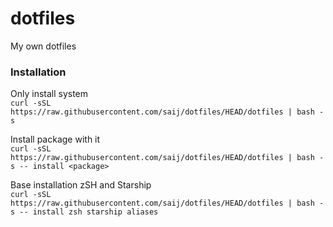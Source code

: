 # dotfiles
My own dotfiles

### Installation

Only install system\
`curl -sSL https://raw.githubusercontent.com/saij/dotfiles/HEAD/dotfiles | bash -s`

Install package with it\
`curl -sSL https://raw.githubusercontent.com/saij/dotfiles/HEAD/dotfiles | bash -s -- install <package>`

Base installation zSH and Starship\
`curl -sSL https://raw.githubusercontent.com/saij/dotfiles/HEAD/dotfiles | bash -s -- install zsh starship aliases`
